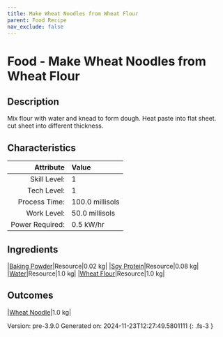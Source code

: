 ```yaml
---
title: Make Wheat Noodles from Wheat Flour
parent: Food Recipe
nav_exclude: false
---
```

# Food - Make Wheat Noodles from Wheat Flour

## Description
 Mix flour with water and knead to form dough. Heat paste into flat sheet.&#10;&#9;&#9; cut sheet into different thickness.  

## Characteristics

| Attribute      | Value |
|--------:|:------|
|Skill Level:|1|
|Tech Level:|1|
|Process Time:|100.0 millisols|
|Work Level:|50.0 millisols|
|Power Required:|0.5 kW/hr|

## Ingredients

|[Baking Powder](../resource/baking-powder.html)|Resource|0.02 kg|
|[Soy Protein](../resource/soy-protein.html)|Resource|0.08 kg|
|[Water](../resource/water.html)|Resource|1.0 kg|
|[Wheat Flour](../resource/wheat-flour.html)|Resource|1.0 kg|

## Outcomes

|[Wheat Noodle](../resource/wheat-noodle.html)|1.0 kg|


Version: pre-3.9.0 Generated on: 2024-11-23T12:27:49.5801111
{: .fs-3 }


